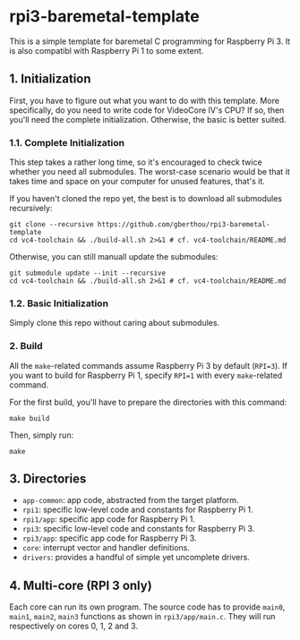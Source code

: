 # rpi3-baremetal-template

This is a simple template for baremetal C programming for Raspberry Pi 3.
It is also compatibl with Raspberry Pi 1 to some extent.

## 1. Initialization
First, you have to figure out what you want to do with this template.
More specifically, do you need to write code for VideoCore IV's CPU?
If so, then you'll need the complete initialization.
Otherwise, the basic is better suited.

### 1.1. Complete Initialization
This step takes a rather long time, so it's encouraged to check twice whether you need all submodules.
The worst-case scenario would be that it takes time and space on your computer for unused features, that's it.

If you haven't cloned the repo yet, the best is to download all submodules recursively:
```console
git clone --recursive https://github.com/gberthou/rpi3-baremetal-template
cd vc4-toolchain && ./build-all.sh 2>&1 # cf. vc4-toolchain/README.md
```

Otherwise, you can still manuall update the submodules:
```console
git submodule update --init --recursive
cd vc4-toolchain && ./build-all.sh 2>&1 # cf. vc4-toolchain/README.md
```

### 1.2. Basic Initialization
Simply clone this repo without caring about submodules.

### 2. Build
All the `make`-related commands assume Raspberry Pi 3 by default (`RPI=3`).
If you want to build for Raspberry Pi 1, specify `RPI=1` with every `make`-related command.

For the first build, you'll have to prepare the directories with this command:
```console
make build
```

Then, simply run:
```console
make
```

## 3. Directories

 - `app-common`: app code, abstracted from the target platform.
 - `rpi1`: specific low-level code and constants for Raspberry Pi 1.
 - `rpi1/app`: specific app code for Raspberry Pi 1.
 - `rpi3`: specific low-level code and constants for Raspberry Pi 3.
 - `rpi3/app`: specific app code for Raspberry Pi 3.
 - `core`: interrupt vector and handler definitions.
 - `drivers`: provides a handful of simple yet uncomplete drivers.

## 4. Multi-core (RPI 3 only)

Each core can run its own program.
The source code has to provide `main0`, `main1`, `main2`, `main3` functions as shown in `rpi3/app/main.c`.
They will run respectively on cores 0, 1, 2 and 3.

